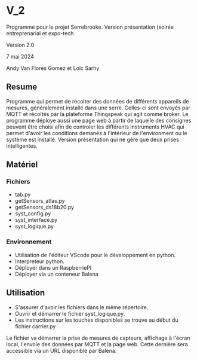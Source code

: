 
# V_2
<p>Programme pour le projet Serrebrooke. Version présentation (soirée entreprenarial et expo-tech<p>
<p>Version 2.0<p>
<p>7 mai 2024<p>
<p>Andy Van Flores Gomez et Loïc Sarhy<p>

## Resume
<p> Programme qui permet de recolter des données de différents appareils de mesures, généralement
    installé dans une serre. Celles-ci sont envoyés par MQTT et récoltés par la plateforme Thingspeak
    qui agit comme broker. Le programme déploye aussi une page web à partir de laquelle des consignes
    peuvent être choisi afin de controler les différents instruments HVAC qui permet d'avoir les
    conditions demanés à l'intérieur de l'environment ou le système est installé.
    Version présentation qui ne gêre que deux prises intelligentes.
</p>

## Matériel
### Fichiers
<ul>
<li>tab.py</li>
<li>getSensors_atlas.py</li>
<li>getSensors_ds18b20.py</li>
<li>syst_config.py</li>
<li>syst_interface.py</li>
<li>syst_logique.py</li>
</ul>

### Environnement
<ul>
<li>Utilisation de l'éditeur VScode pour le développement en python.</li>
<li>Interpreteur python.</li>
<li>Déployer dans un RaspberriePI</li>
<li>Déployer via un conteneur Balena</li>
</ul>

## Utilisation
<ul> 
    <li>S'assurer d'avoir les fichiers dans le même répertoire.</li>
    <li>Ouvrir et démarrer le fichier syst_logique.py.</li>
    <li>Les instructions sur les touches disponibles se trouve au début du fichier carrier.py </li>
</ul>
<p>Le fichier va démarrer la prise de mesures de capteurs, affichage à l'écran local, l'envoie des données par
    MQTT et la page web. Cette dernière sera accessible via un URL disponible par Balena.
</p>
